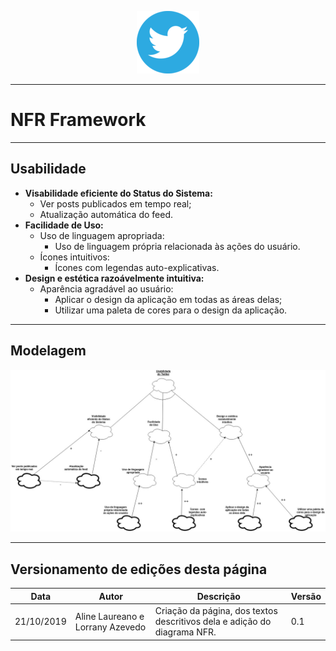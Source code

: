 <span style="margin-left: 40%;">![Twitter Logo](../../images/twitter-logo-100px.png)</span>
***

# NFR Framework

***

## Usabilidade
- **Visabilidade eficiente do Status do Sistema:**
    - Ver posts publicados em tempo real;
    - Atualização automática do feed.
- **Facilidade de Uso:**
    - Uso de linguagem apropriada:
        - Uso de linguagem própria relacionada às ações do usuário.
    - Ícones intuitivos:
        - Ícones com legendas auto-explicativas.
- **Design e estética razoávelmente intuitiva:**
    - Aparência agradável ao usuário:
        - Aplicar o design da aplicação em todas as áreas delas;
        - Utilizar uma paleta de cores para o design da aplicação.

***

## Modelagem
![NFR Twitter Usabilidade](images/NFR-Usabilidade.jpg)

***

## Versionamento de edições desta página
| Data | Autor | Descrição | Versão |
|------|-------|-----------|--------|
| 21/10/2019 | Aline Laureano e Lorrany Azevedo | Criação da página, dos textos descritivos dela e adição do diagrama NFR. | 0.1 |
